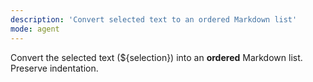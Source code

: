 ```yaml
---
description: 'Convert selected text to an ordered Markdown list'
mode: agent
---
```


Convert the selected text (${selection}) into an **ordered** Markdown list. Preserve indentation.